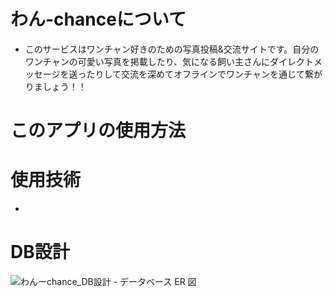 # わん-chanceについて
- このサービスはワンチャン好きのための写真投稿&交流サイトです。自分のワンチャンの可愛い写真を掲載したり、気になる飼い主さんにダイレクトメッセージを送ったりして交流を深めてオフラインでワンチャンを通じて繋がりましょう！！

# このアプリの使用方法

# 使用技術
-


# DB設計
![わんーchance_DB設計 - データベース ER 図](https://user-images.githubusercontent.com/60055417/82001792-f6e9ce00-9696-11ea-8d05-8262e6a51d24.png)

